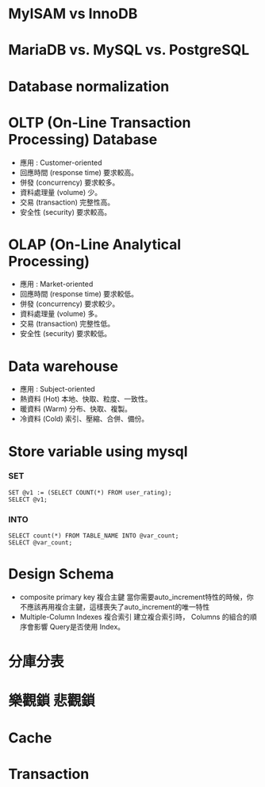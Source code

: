 # MyISAM vs InnoDB

# MariaDB vs. MySQL vs. PostgreSQL

# Database normalization

# OLTP (On-Line Transaction Processing) Database
- 應用 : Customer-oriented
- 回應時間 (response time) 要求較高。
- 併發 (concurrency) 要求較多。
- 資料處理量 (volume) 少。
- 交易 (transaction) 完整性高。
- 安全性 (security) 要求較高。

# OLAP (On-Line Analytical Processing)
- 應用 : Market-oriented
- 回應時間 (response time) 要求較低。
- 併發 (concurrency) 要求較少。
- 資料處理量 (volume) 多。
- 交易 (transaction) 完整性低。
- 安全性 (security) 要求較低。

# Data warehouse
- 應用 : Subject-oriented
- 熱資料 (Hot) 本地、快取、粒度、一致性。
- 暖資料 (Warm) 分布、快取、複製。
- 冷資料 (Cold) 索引、壓縮、合併、備份。

# Store variable using mysql

### SET
```
SET @v1 := (SELECT COUNT(*) FROM user_rating);
SELECT @v1;
```
### INTO
```
SELECT count(*) FROM TABLE_NAME INTO @var_count;
SELECT @var_count;
```

# Design Schema
* composite primary key 複合主鍵
當你需要auto_increment特性的時候，你不應該再用複合主鍵，這樣喪失了auto_increment的唯一特性
* Multiple-Column Indexes 複合索引
建立複合索引時， Columns 的組合的順序會影響 Query是否使用 Index。

# 分庫分表
# 樂觀鎖 悲觀鎖
# Cache
# Transaction
